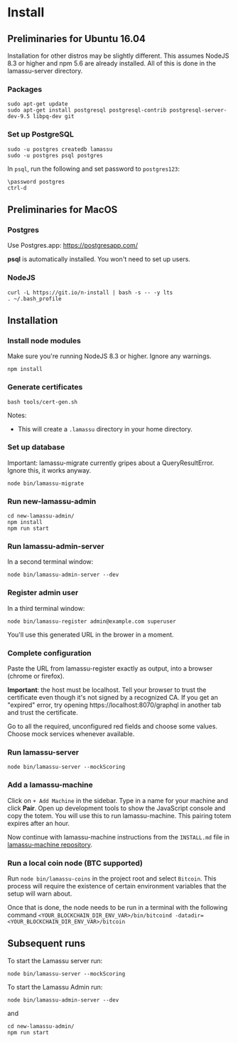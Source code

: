# Install

## Preliminaries for Ubuntu 16.04

Installation for other distros may be slightly different. This assumes NodeJS 8.3 or higher and npm 5.6 are already installed. All of this is done in the lamassu-server directory.

### Packages

```
sudo apt-get update
sudo apt-get install postgresql postgresql-contrib postgresql-server-dev-9.5 libpq-dev git
```

### Set up PostgreSQL

```
sudo -u postgres createdb lamassu
sudo -u postgres psql postgres
```

In ``psql``, run the following and set password to ``postgres123``:

```
\password postgres
ctrl-d
```

## Preliminaries for MacOS

### Postgres

Use Postgres.app: https://postgresapp.com/

**psql** is automatically installed. You won't need to set up users.

### NodeJS

```
curl -L https://git.io/n-install | bash -s -- -y lts
. ~/.bash_profile
```

## Installation

### Install node modules

Make sure you're running NodeJS 8.3 or higher. Ignore any warnings.

```
npm install
```

### Generate certificates

```
bash tools/cert-gen.sh
```

Notes: 
  - This will create a ``.lamassu`` directory in your home directory.
  
### Set up database

Important: lamassu-migrate currently gripes about a QueryResultError. Ignore this, it works anyway.

```
node bin/lamassu-migrate
```

### Run new-lamassu-admin

```
cd new-lamassu-admin/
npm install
npm run start
```

### Run lamassu-admin-server

In a second terminal window:

```
node bin/lamassu-admin-server --dev
```

### Register admin user

In a third terminal window:

```
node bin/lamassu-register admin@example.com superuser
```

You'll use this generated URL in the brower in a moment.

### Complete configuration

Paste the URL from lamassu-register exactly as output, into a browser (chrome or firefox).

**Important**: the host must be localhost. Tell your browser to trust the certificate even though it's not signed by a recognized CA. If you get an "expired" error, try opening https://localhost:8070/graphql in another tab and trust the certificate.

Go to all the required, unconfigured red fields and choose some values. Choose mock services whenever available.

### Run lamassu-server

```
node bin/lamassu-server --mockScoring
```

### Add a lamassu-machine

Click on ``+ Add Machine`` in the sidebar. Type in a name for your machine and click **Pair**. Open up development tools to show the JavaScript console and copy the totem. You will use this to run lamassu-machine. This pairing totem expires after an hour.

Now continue with lamassu-machine instructions from the ``INSTALL.md`` file in [lamassu-machine repository](https://github.com/lamassu/lamassu-machine).

### Run a local coin node (BTC supported)

Run `node bin/lamassu-coins` in the project root and select `Bitcoin`. This process will require the existence of certain environment variables that the setup will warn about.

Once that is done, the node needs to be run in a terminal with the following command `<YOUR_BLOCKCHAIN_DIR_ENV_VAR>/bin/bitcoind -datadir=<YOUR_BLOCKCHAIN_DIR_ENV_VAR>/bitcoin`


## Subsequent runs

To start the Lamassu server run:

```
node bin/lamassu-server --mockScoring
```

To start the Lamassu Admin run:

```
node bin/lamassu-admin-server --dev
```

and

```
cd new-lamassu-admin/
npm run start
```
